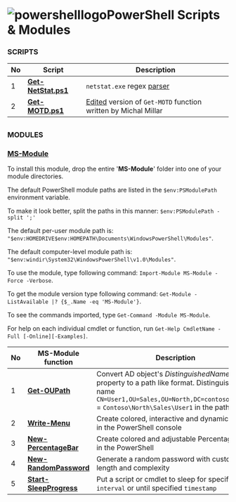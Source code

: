 # ![powershelllogo](https://cloud.githubusercontent.com/assets/6964549/17082276/0ded5776-5180-11e6-8276-d772295362b9.png)PowerShell Scripts & Modules

### SCRIPTS

|No|Script|Description|
|----|----|----|
|1|[<b>Get-NetStat.ps1</b>](https://github.com/rgel/PowerShell/blob/master/SysAdminTools/Get-NetStat.ps1)|`netstat.exe` regex [parser](http://www.lazywinadmin.com/2014/08/powershell-parse-this-netstatexe.html)|
|2|[<b>Get-MOTD.ps1</b>](https://github.com/rgel/PowerShell/blob/master/Get-MOTD.ps1)|[Edited](https://ps1code.com/2016/07/16/percentage-bar-powershell) version of `Get-MOTD` function written by Michal Millar|

##
### MODULES

### [<ins>MS-Module</ins>](https://github.com/rgel/PowerShell/tree/master/MS-Module)

To install this module, drop the entire '<b>MS-Module</b>' folder into one of your module directories.

The default PowerShell module paths are listed in the `$env:PSModulePath` environment variable.

To make it look better, split the paths in this manner: `$env:PSModulePath -split ';'`

The default per-user module path is: `"$env:HOMEDRIVE$env:HOMEPATH\Documents\WindowsPowerShell\Modules"`.

The default computer-level module path is: `"$env:windir\System32\WindowsPowerShell\v1.0\Modules"`.

To use the module, type following command: `Import-Module MS-Module -Force -Verbose`.

To get the module version type following command: `Get-Module -ListAvailable |? {$_.Name -eq 'MS-Module'}`.

To see the commands imported, type `Get-Command -Module MS-Module`.

For help on each individual cmdlet or function, run `Get-Help CmdletName -Full [-Online][-Examples]`.

|No|MS-Module function|Description|
|----|----|----|
|1|[<b>Get-OUPath</b>](https://ps1code.com/category/powershell/ms-module/)|Convert AD object's <i>DistinguishedName</i> property to a path like format. Distinguished name `CN=User1,OU=Sales,OU=North,DC=contoso,DC=com` = `Contoso\North\Sales\User1` in the path format|
|2|[<b>Write-Menu</b>](https://ps1code.com/2016/04/21/write-menu-powershell)|Create colored, interactive and dynamic Menu in the PowerShell console|
|3|[<b>New-PercentageBar</b>](https://ps1code.com/2016/07/16/percentage-bar-powershell)|Create colored and adjustable Percentage Bar in the PowerShell|
|4|[<b>New-RandomPassword</b>](https://cloud.githubusercontent.com/assets/6964549/17292816/ec6ad06c-57f4-11e6-9c36-7ead98ba6e99.png)|Generate a random password with custom length and complexity|
|5|[<b>Start-SleepProgress</b>](https://ps1code.com/category/powershell/ms-module/)|Put a script or cmdlet to sleep for specified `interval` or until specified `timestamp`|

